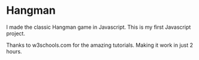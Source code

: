 # Hangman
I made the classic Hangman game in Javascript.
This is my first Javascript project.

Thanks to w3schools.com for the amazing tutorials. Making it work in just 2 hours.
